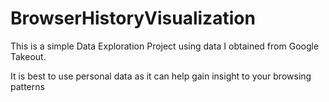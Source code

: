 # BrowserHistoryVisualization
This is a simple Data Exploration Project using data I obtained from Google Takeout.

It is best to use personal data as it can help gain insight to your browsing patterns

